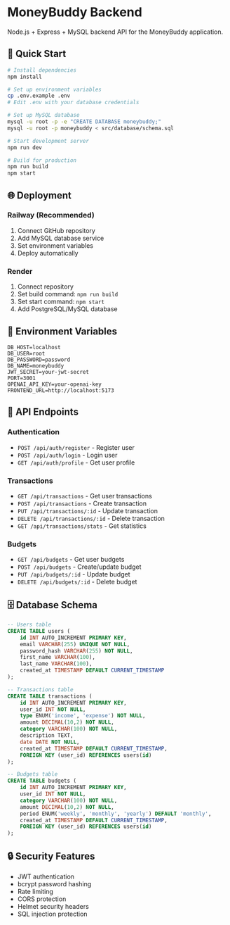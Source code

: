 # MoneyBuddy Backend

Node.js + Express + MySQL backend API for the MoneyBuddy application.

## 🚀 Quick Start

```bash
# Install dependencies
npm install

# Set up environment variables
cp .env.example .env
# Edit .env with your database credentials

# Set up MySQL database
mysql -u root -p -e "CREATE DATABASE moneybuddy;"
mysql -u root -p moneybuddy < src/database/schema.sql

# Start development server
npm run dev

# Build for production
npm run build
npm start
```

## 🌐 Deployment

### Railway (Recommended)
1. Connect GitHub repository
2. Add MySQL database service
3. Set environment variables
4. Deploy automatically

### Render
1. Connect repository
2. Set build command: `npm run build`
3. Set start command: `npm start`
4. Add PostgreSQL/MySQL database

## 🔧 Environment Variables

```env
DB_HOST=localhost
DB_USER=root
DB_PASSWORD=password
DB_NAME=moneybuddy
JWT_SECRET=your-jwt-secret
PORT=3001
OPENAI_API_KEY=your-openai-key
FRONTEND_URL=http://localhost:5173
```

## 📁 API Endpoints

### Authentication
- `POST /api/auth/register` - Register user
- `POST /api/auth/login` - Login user
- `GET /api/auth/profile` - Get user profile

### Transactions
- `GET /api/transactions` - Get user transactions
- `POST /api/transactions` - Create transaction
- `PUT /api/transactions/:id` - Update transaction
- `DELETE /api/transactions/:id` - Delete transaction
- `GET /api/transactions/stats` - Get statistics

### Budgets
- `GET /api/budgets` - Get user budgets
- `POST /api/budgets` - Create/update budget
- `PUT /api/budgets/:id` - Update budget
- `DELETE /api/budgets/:id` - Delete budget

## 🗄️ Database Schema

```sql
-- Users table
CREATE TABLE users (
    id INT AUTO_INCREMENT PRIMARY KEY,
    email VARCHAR(255) UNIQUE NOT NULL,
    password_hash VARCHAR(255) NOT NULL,
    first_name VARCHAR(100),
    last_name VARCHAR(100),
    created_at TIMESTAMP DEFAULT CURRENT_TIMESTAMP
);

-- Transactions table
CREATE TABLE transactions (
    id INT AUTO_INCREMENT PRIMARY KEY,
    user_id INT NOT NULL,
    type ENUM('income', 'expense') NOT NULL,
    amount DECIMAL(10,2) NOT NULL,
    category VARCHAR(100) NOT NULL,
    description TEXT,
    date DATE NOT NULL,
    created_at TIMESTAMP DEFAULT CURRENT_TIMESTAMP,
    FOREIGN KEY (user_id) REFERENCES users(id)
);

-- Budgets table
CREATE TABLE budgets (
    id INT AUTO_INCREMENT PRIMARY KEY,
    user_id INT NOT NULL,
    category VARCHAR(100) NOT NULL,
    amount DECIMAL(10,2) NOT NULL,
    period ENUM('weekly', 'monthly', 'yearly') DEFAULT 'monthly',
    created_at TIMESTAMP DEFAULT CURRENT_TIMESTAMP,
    FOREIGN KEY (user_id) REFERENCES users(id)
);
```

## 🔒 Security Features

- JWT authentication
- bcrypt password hashing
- Rate limiting
- CORS protection
- Helmet security headers
- SQL injection protection